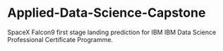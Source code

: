 # Applied-Data-Science-Capstone
SpaceX Falcon9 first stage landing prediction for IBM IBM Data Science Professional Certificate Programme.

